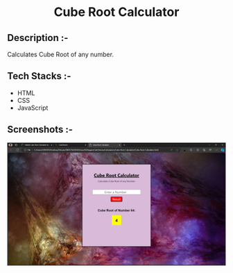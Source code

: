 # <p align="center">Cube Root Calculator</p>

## Description :-

Calculates Cube Root of any number.

## Tech Stacks :-

- HTML
- CSS
- JavaScript

## Screenshots :-

![Working Screenshot](./assets/workingScreenshot.png)
